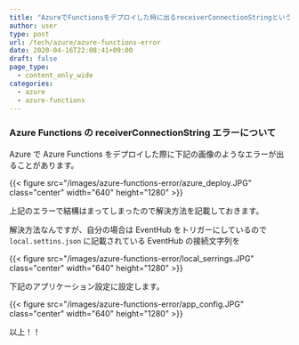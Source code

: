```yaml
---
title: "AzureでFunctionsをデプロイした時に出るreceiverConnectionStringというエラーについて"
author: user
type: post
url: /tech/azure/azure-functions-error
date: 2020-04-16T22:08:41+09:00
draft: false
page_type:
  - content_only_wide
categories:
  - azure
  - azure-functions
---
```


### Azure Functions の receiverConnectionString エラーについて

Azure で Azure Functions をデプロイした際に下記の画像のようなエラーが出ることがあります。  

{{< figure src="/images/azure-functions-error/azure_deploy.JPG" class="center" width="640" height="1280" >}}


上記のエラーで結構はまってしまったので解決方法を記載しておきます。

解決方法なんですが、自分の場合は EventHub をトリガーにしているので `local.settins.json` に記載されている EventHub の接続文字列を

{{< figure src="/images/azure-functions-error/local_serrings.JPG" class="center" width="640" height="1280" >}}

下記のアプリケーション設定に設定します。

{{< figure src="/images/azure-functions-error/app_config.JPG" class="center" width="640" height="1280" >}}

以上！！